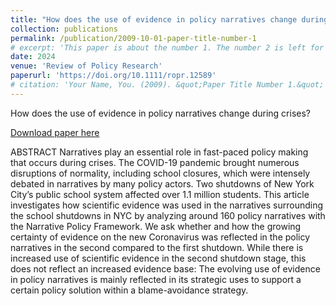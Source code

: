 ```yaml
---
title: "How does the use of evidence in policy narratives change during crises? A comparative study of New York City’s pandemic school shutdowns."
collection: publications
permalink: /publication/2009-10-01-paper-title-number-1
# excerpt: 'This paper is about the number 1. The number 2 is left for future work.'
date: 2024
venue: 'Review of Policy Research'
paperurl: 'https://doi.org/10.1111/ropr.12589'
# citation: 'Your Name, You. (2009). &quot;Paper Title Number 1.&quot; <i>Journal 1</i>. 1(1).'
---
```

How does the use of evidence in policy narratives change during crises?

[Download paper here](https://doi.org/10.1111/ropr.12589)

ABSTRACT
Narratives play an essential role in fast-paced policy making that occurs during crises. The COVID-19 pandemic brought numerous disruptions of normality, including school closures, which were intensely debated in narratives by many policy actors. Two shutdowns of New York City’s public school system affected over 1.1 million students. This article investigates how scientific evidence was used in the narratives surrounding the school shutdowns in NYC by analyzing around 160 policy narratives with the Narrative Policy Framework. We ask whether and how the growing certainty of evidence on the new Coronavirus was reflected in the policy narratives in the second compared to the first shutdown. While there is increased use of scientific evidence in the second shutdown stage, this does not reflect an increased evidence base: The evolving use of evidence in policy narratives is mainly reflected in its strategic uses to support a certain policy solution within a blame-avoidance strategy.
